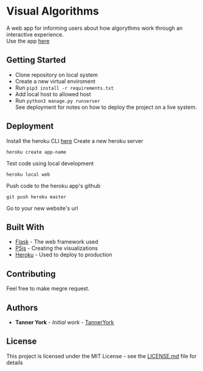 # Visual Algorithms

A web app for informing users about how algorythms work through an interactive experience. <br>
Use the app [here](https://visual-algorithms.herokuapp.com/)

## Getting Started

* Clone repository on local system <br>
* Create a new virtual enviroment <br>
* Run ```pip3 install -r requirements.txt``` <br>
* Add local host to allowed host <br>
* Run ```python3 manage.py runserver``` <br>
See deployment for notes on how to deploy the project on a live system.

## Deployment

Install the heroku CLI [here](https://devcenter.heroku.com/articles/heroku-cli)
Create a new heroku server
```
heroku create app-name
```
Test code using local development
```
heroku local web
```
Push code to the heroku app's github
```
git push heroku master
```
Go to your new website's url

## Built With

* [Flask](http://flask.palletsprojects.com/en/1.1.x/) - The web framework used
* [P5js](https://p5js.org/) - Creating the visualizations
* [Heroku](https://devcenter.heroku.com/) - Used to deploy to production

## Contributing

Feel free to make megre request.

## Authors

* **Tanner York** - *Initial work* - [TannerYork](https://github.com/TannerYork)

## License

This project is licensed under the MIT License - see the [LICENSE.md](LICENSE.md) file for details
